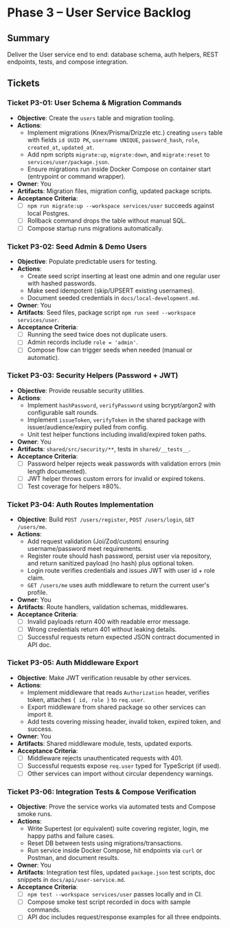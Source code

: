 # Phase 3 – User Service Backlog

## Summary
Deliver the User service end to end: database schema, auth helpers, REST endpoints, tests, and compose integration.

## Tickets

### Ticket P3-01: User Schema & Migration Commands
- **Objective**: Create the `users` table and migration tooling.
- **Actions**:
  - Implement migrations (Knex/Prisma/Drizzle etc.) creating `users` table with fields `id UUID PK`, `username UNIQUE`, `password_hash`, `role`, `created_at`, `updated_at`.
  - Add npm scripts `migrate:up`, `migrate:down`, and `migrate:reset` to `services/user/package.json`.
  - Ensure migrations run inside Docker Compose on container start (entrypoint or command wrapper).
- **Owner**: You
- **Artifacts**: Migration files, migration config, updated package scripts.
- **Acceptance Criteria**:
  - [ ] `npm run migrate:up --workspace services/user` succeeds against local Postgres.
  - [ ] Rollback command drops the table without manual SQL.
  - [ ] Compose startup runs migrations automatically.

### Ticket P3-02: Seed Admin & Demo Users
- **Objective**: Populate predictable users for testing.
- **Actions**:
  - Create seed script inserting at least one admin and one regular user with hashed passwords.
  - Make seed idempotent (skip/UPSERT existing usernames).
  - Document seeded credentials in `docs/local-development.md`.
- **Owner**: You
- **Artifacts**: Seed files, package script `npm run seed --workspace services/user`.
- **Acceptance Criteria**:
  - [ ] Running the seed twice does not duplicate users.
  - [ ] Admin records include `role = 'admin'`.
  - [ ] Compose flow can trigger seeds when needed (manual or automatic).

### Ticket P3-03: Security Helpers (Password + JWT)
- **Objective**: Provide reusable security utilities.
- **Actions**:
  - Implement `hashPassword`, `verifyPassword` using bcrypt/argon2 with configurable salt rounds.
  - Implement `issueToken`, `verifyToken` in the shared package with issuer/audience/expiry pulled from config.
  - Unit test helper functions including invalid/expired token paths.
- **Owner**: You
- **Artifacts**: `shared/src/security/**`, tests in `shared/__tests__`.
- **Acceptance Criteria**:
  - [ ] Password helper rejects weak passwords with validation errors (min length documented).
  - [ ] JWT helper throws custom errors for invalid or expired tokens.
  - [ ] Test coverage for helpers ≥80%.

### Ticket P3-04: Auth Routes Implementation
- **Objective**: Build `POST /users/register`, `POST /users/login`, `GET /users/me`.
- **Actions**:
  - Add request validation (Joi/Zod/custom) ensuring username/password meet requirements.
  - Register route should hash password, persist user via repository, and return sanitized payload (no hash) plus optional token.
  - Login route verifies credentials and issues JWT with user id + role claim.
  - `GET /users/me` uses auth middleware to return the current user's profile.
- **Owner**: You
- **Artifacts**: Route handlers, validation schemas, middlewares.
- **Acceptance Criteria**:
  - [ ] Invalid payloads return 400 with readable error message.
  - [ ] Wrong credentials return 401 without leaking details.
  - [ ] Successful requests return expected JSON contract documented in API doc.

### Ticket P3-05: Auth Middleware Export
- **Objective**: Make JWT verification reusable by other services.
- **Actions**:
  - Implement middleware that reads `Authorization` header, verifies token, attaches `{ id, role }` to `req.user`.
  - Export middleware from shared package so other services can import it.
  - Add tests covering missing header, invalid token, expired token, and success.
- **Owner**: You
- **Artifacts**: Shared middleware module, tests, updated exports.
- **Acceptance Criteria**:
  - [ ] Middleware rejects unauthenticated requests with 401.
  - [ ] Successful requests expose `req.user` typed for TypeScript (if used).
  - [ ] Other services can import without circular dependency warnings.

### Ticket P3-06: Integration Tests & Compose Verification
- **Objective**: Prove the service works via automated tests and Compose smoke runs.
- **Actions**:
  - Write Supertest (or equivalent) suite covering register, login, me happy paths and failure cases.
  - Reset DB between tests using migrations/transactions.
  - Run service inside Docker Compose, hit endpoints via `curl` or Postman, and document results.
- **Owner**: You
- **Artifacts**: Integration test files, updated `package.json` test scripts, doc snippets in `docs/api/user-service.md`.
- **Acceptance Criteria**:
  - [ ] `npm test --workspace services/user` passes locally and in CI.
  - [ ] Compose smoke test script recorded in docs with sample commands.
  - [ ] API doc includes request/response examples for all three endpoints.
